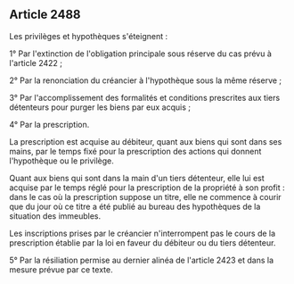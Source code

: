 Article 2488
----
Les privilèges et hypothèques s'éteignent :

1° Par l'extinction de l'obligation principale sous réserve du cas prévu à
l'article 2422 ;

2° Par la renonciation du créancier à l'hypothèque sous la même réserve ;

3° Par l'accomplissement des formalités et conditions prescrites aux tiers
détenteurs pour purger les biens par eux acquis ;

4° Par la prescription.

La prescription est acquise au débiteur, quant aux biens qui sont dans ses
mains, par le temps fixé pour la prescription des actions qui donnent
l'hypothèque ou le privilège.

Quant aux biens qui sont dans la main d'un tiers détenteur, elle lui est acquise
par le temps réglé pour la prescription de la propriété à son profit : dans le
cas où la prescription suppose un titre, elle ne commence à courir que du jour
où ce titre a été publié au bureau des hypothèques de la situation des
immeubles.

Les inscriptions prises par le créancier n'interrompent pas le cours de la
prescription établie par la loi en faveur du débiteur ou du tiers détenteur.

5° Par la résiliation permise au dernier alinéa de l'article 2423 et dans la
mesure prévue par ce texte.
